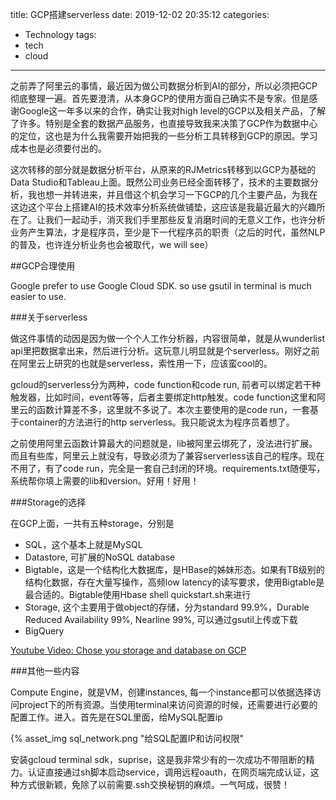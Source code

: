 title: GCP搭建serverless
date: 2019-12-02 20:35:12
categories:
- Technology
tags:
- tech
- cloud
---

之前弄了阿里云的事情，最近因为做公司数据分析到AI的部分，所以必须把GCP彻底整理一遍。首先要澄清，从本身GCP的使用方面自己确实不是专家。但是感谢Google这一年多以来的合作，确实让我对high level的GCP以及相关产品，了解了许多。特别是全套的数据产品服务，也直接导致我来决策了GCP作为数据中心的定位，这也是为什么我需要开始把我的一些分析工具转移到GCP的原因。学习成本也是必须要付出的。

这次转移的部分就是数据分析平台，从原来的RJMetrics转移到以GCP为基础的Data Studio和Tableau上面。既然公司业务已经全面转移了，技术的主要数据分析，我也想一并转进来，并且借这个机会学习一下GCP的几个主要产品，为我在这边这个平台上搭建AI的技术效率分析系统做铺垫，这应该是我最近最大的兴趣所在了。让我们一起动手，消灭我们手里那些反复消磨时间的无意义工作，也许分析业务产生算法，才是程序员，至少是下一代程序员的职责（之后的时代，虽然NLP的普及，也许连分析业务也会被取代，we will see）

##GCP合理使用

Google prefer to use Google Cloud SDK. so use gsutil in terminal is much easier to use.

###关于serverless

做这件事情的动因是因为做一个个人工作分析器，内容很简单，就是从wunderlist api里把数据拿出来，然后进行分析。这玩意儿明显就是个serverless。刚好之前在阿里云上研究的也就是serverless，索性用一下，应该蛮cool的。

gcloud的serverless分为两种，code function和code run, 前者可以绑定若干种触发器，比如时间，event等等，后者主要绑定http触发。code function这里和阿里云的函数计算差不多，这里就不多说了。本次主要使用的是code run，一套基于container的方法进行的http serverless。我只能说太为程序员着想了。

之前使用阿里云函数计算最大的问题就是，lib被阿里云绑死了，没法进行扩展。而且有些库，阿里云上就没有，导致必须为了兼容serverless该自己的程序。现在不用了，有了code run，完全是一套自己封闭的环境。requirements.txt随便写，系统帮你填上需要的lib和version。好用！好用！

###Storage的选择

在GCP上面，一共有五种storage，分别是
+ SQL，这个基本上就是MySQL
+ Datastore, 可扩展的NoSQL database
+ Bigtable，这是一个结构化大数据库，是HBase的姊妹形态。如果有TB级别的结构化数据，存在大量写操作，高频low latency的读写要求，使用Bigtable是最合适的。Bigtable使用Hbase shell quickstart.sh来进行 
+ Storage, 这个主要用于做object的存储，分为standard 99.9%，Durable Reduced Availability 99%, Nearline 99%, 可以通过gsutil上传或下载
+ BigQuery

[Youtube Video: Chose you storage and database on GCP](https://www.youtube.com/watch?v=mmjuMyRBPO4)

###其他一些内容

Compute Engine，就是VM，创建instances, 每一个instance都可以依据选择访问project下的所有资源。当使用terminal来访问资源的时候，还需要进行必要的配置工作。进入。首先是在SQL里面，给MySQL配置ip

{% asset_img sql_network.png "给SQL配置IP和访问权限"

安装gcloud terminal sdk，suprise，这是我非常少有的一次成功不带阻断的精力。认证直接通过sh脚本启动service，调用远程oauth，在网页端完成认证，这种方式很新颖，免除了以前需要.ssh交换秘钥的麻烦。一气呵成，很赞！
